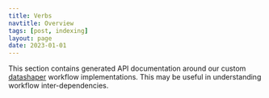 ```yaml
---
title: Verbs
navtitle: Overview
tags: [post, indexing]
layout: page
date: 2023-01-01
---
```


This section contains generated API documentation around our custom [datashaper](https://github.com/microsoft/datashaper) workflow implementations. This may be useful in understanding workflow inter-dependencies.
